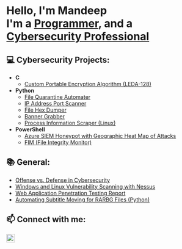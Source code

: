 <h1>Hello, I'm Mandeep <br/>I'm a <a href="https://github.com/mp-sec?tab=repositories">Programmer</a>, and a <a href="https://www.linkedin.com/in/mandeepparihar/">Cybersecurity Professional</a> 

<h2>💻 Cybersecurity Projects:</h2>

- <b>C</b>
  - [Custom Portable Encryption Algorithm (LEDA-128)](https://github.com/mp-sec/LEDA-128)
- <b>Python</b>
  - [File Quarantine Automater](https://github.com/mp-sec/SHA-512_extension_quarantine_rename)
  - [IP Address Port Scanner](https://github.com/mp-sec/portScanner)
  - [File Hex Dumper](https://github.com/mp-sec/hexDumper)
  - [Banner Grabber](https://github.com/mp-sec/bannerGrabber)
  - [Process Information Scraper (Linux)](https://github.com/mp-sec/processInfoScraper)
- <b>PowerShell</b>
  - [Azure SIEM Honeypot with Geographic Heat Map of Attacks](https://github.com/mp-sec/azure-siem-tutorial)
  - [FIM (File Integrity Monitor)](https://github.com/mp-sec/file-integrity-monitor)

<h2>📚 General:</h2>

- [Offense vs. Defense in Cybersecurity](https://github.com/mp-sec/Offense-and-Defense-in-Cybersecurity)
- [Windows and Linux Vulnerability Scanning with Nessus](https://github.com/mp-sec/OS-Exploitation-Paper)
- [Web Application Penetration Testing Report](https://github.com/mp-sec/web-app-security-final-report)
- [Automating Subtitle Moving for RARBG Files (Python)](https://github.com/mp-sec/RARBG_sub_mover)

<h2> 📫 Connect with me:</h2>

[<img align="left" alt="MandeepParihar | LinkedIn" width="22px" src="https://cdn.jsdelivr.net/npm/simple-icons@v3/icons/linkedin.svg" />][linkedin]

[linkedin]: https://www.linkedin.com/in/mandeepparihar/

<!---
 More icons can be found on the following page: https://github.com/ikatyang/emoji-cheat-sheet/blob/master/README.md
--->
